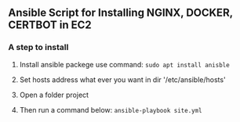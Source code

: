 ## Ansible Script for Installing NGINX, DOCKER, CERTBOT in EC2

### A step to install
1. Install ansible packege use command:
`sudo apt install anisble`

2. Set hosts address what ever you want in dir '/etc/ansible/hosts'
3. Open a folder project
4. Then run a command below:
`ansible-playbook site.yml`
